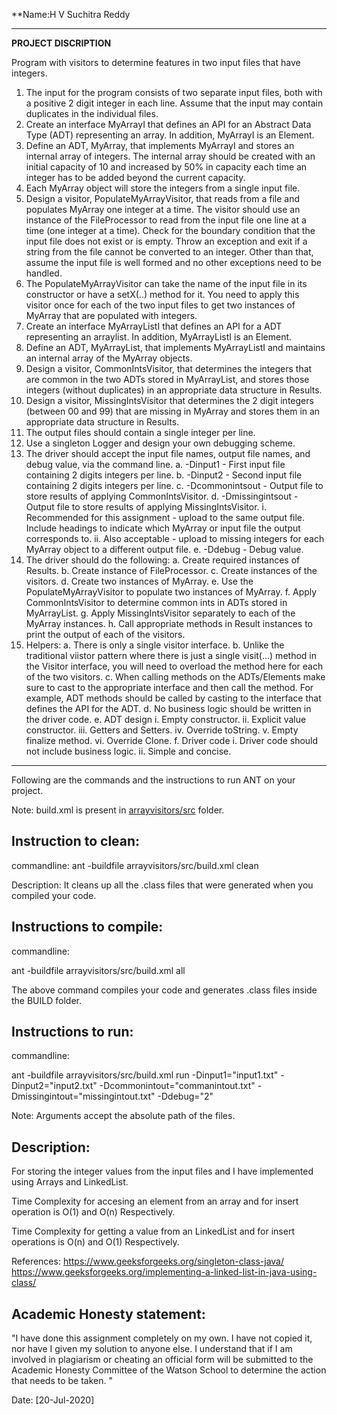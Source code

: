 **Name:H V Suchitra Reddy

-----------------------------------------------------------------------
**PROJECT DISCRIPTION**

Program with visitors to determine features in two input files that have integers. 

1.	The input for the program consists of two separate input files, both with a positive 2 digit integer in each line. Assume that the input may contain duplicates in the individual files.
2.	Create an interface MyArrayI that defines an API for an Abstract Data Type (ADT) representing an array. In addition, MyArrayI is an Element.
3.	Define an ADT, MyArray, that implements MyArrayI and stores an internal array of integers. The internal array should be created with an initial capacity of 10 and increased by 50% in capacity each time an integer has to be added beyond the current capacity.
4.	Each MyArray object will store the integers from a single input file.
5.	Design a visitor, PopulateMyArrayVisitor, that reads from a file and populates MyArray one integer at a time. The visitor should use an instance of the FileProcessor to read from the input file one line at a time (one integer at a time). Check for the boundary condition that the input file does not exist or is empty. Throw an exception and exit if a string from the file cannot be converted to an integer. Other than that, assume the input file is well formed and no other exceptions need to be handled.
6.	The PopulateMyArrayVisitor can take the name of the input file in its constructor or have a setX(..) method for it. You need to apply this visitor once for each of the two input files to get two instances of MyArray that are populated with integers.
7.	Create an interface MyArrayListI that defines an API for a ADT representing an arraylist. In addition, MyArrayListI is an Element.
8.	Define an ADT, MyArrayList, that implements MyArrayListI and maintains an internal array of the MyArray objects.
9.	Design a visitor, CommonIntsVisitor, that determines the integers that are common in the two ADTs stored in MyArrayList, and stores those integers (without duplicates) in an appropriate data structure in Results.
10.	Design a visitor, MissingIntsVisitor that determines the 2 digit integers (between 00 and 99) that are missing in MyArray and stores them in an appropriate data structure in Results.
11.	The output files should contain a single integer per line.
12.	Use a singleton Logger and design your own debugging scheme.
13.	The driver should accept the input file names, output file names, and debug value, via the command line.
              a.	-Dinput1 - First input file containing 2 digits integers per line.
              b.	-Dinput2 - Second input file containing 2 digits integers per line.
              c.	-Dcommonintsout - Output file to store results of applying CommonIntsVisitor.
              d.	-Dmissingintsout - Output file to store results of applying MissingIntsVisitor.
                          i.	Recommended for this assignment - upload to the same output file. Include headings to indicate which MyArray or input file the output corresponds to.
                          ii.	Also acceptable - upload to missing integers for each MyArray object to a different output file.
              e.	-Ddebug - Debug value.
14.	The driver should do the following:
          a.	Create required instances of Results.
          b.	Create instance of FileProcessor.
          c.	Create instances of the visitors.
          d.	Create two instances of MyArray.
          e.	Use the PopulateMyArrayVisitor to populate two instances of MyArray.
          f.	Apply CommonIntsVisitor to determine common ints in ADTs stored in MyArrayList.
          g.	Apply MissingIntsVisitor separately to each of the MyArray instances.
          h.	Call appropriate methods in Result instances to print the output of each of the visitors.
15.	Helpers:
          a.	There is only a single visitor interface.
          b.	Unlike the traditional viistor pattern where there is just a single visit(...) method in the Visitor interface, you will need to overload the method here for each of the two visitors.
          c.	When calling methods on the ADTs/Elements make sure to cast to the appropriate interface and then call the method. For example, ADT methods should be called by casting to the interface that defines the API for the ADT.
          d.	No business logic should be written in the driver code.
          e.	ADT design
                  i.	Empty constructor.
                  ii.	Explicit value constructor.
                  iii.	Getters and Setters.
                  iv.	Override toString.
                  v.	Empty finalize method.
                  vi.	Override Clone.
          f.	Driver code
                  i.	Driver code should not include business logic.
                  ii.	Simple and concise.


--------------------------------------------------------------------------------
Following are the commands and the instructions to run ANT on your project.


Note: build.xml is present in [arrayvisitors/src](./arrayvisitors/src/) folder.

## Instruction to clean:

commandline:
ant -buildfile arrayvisitors/src/build.xml clean


Description: It cleans up all the .class files that were generated when you
compiled your code.

## Instructions to compile:

commandline:

ant -buildfile arrayvisitors/src/build.xml all

The above command compiles your code and generates .class files inside the BUILD folder.

## Instructions to run:

commandline:

ant -buildfile arrayvisitors/src/build.xml run -Dinput1="input1.txt" -Dinput2="input2.txt" -Dcommonintout="commanintout.txt" -Dmissingintout="missingintout.txt" -Ddebug="2"




Note: Arguments accept the absolute path of the files.


## Description:
For storing the integer values from the input files and I have implemented using Arrays and LinkedList.

Time Complexity for accesing an element from an array and for insert operation is O(1) and O(n) Respectively.

Time Complexity for getting a value from an LinkedList and for insert operations is O(n) and O(1) Respectively.

References:
https://www.geeksforgeeks.org/singleton-class-java/
https://www.geeksforgeeks.org/implementing-a-linked-list-in-java-using-class/





## Academic Honesty statement:

"I have done this assignment completely on my own. I have not copied
it, nor have I given my solution to anyone else. I understand that if
I am involved in plagiarism or cheating an official form will be
submitted to the Academic Honesty Committee of the Watson School to
determine the action that needs to be taken. "

Date: [20-Jul-2020]


